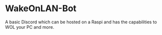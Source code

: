 # WakeOnLAN-Bot
A basic Discord which can be hosted on a Raspi and has the capabilities to WOL your PC and more.
